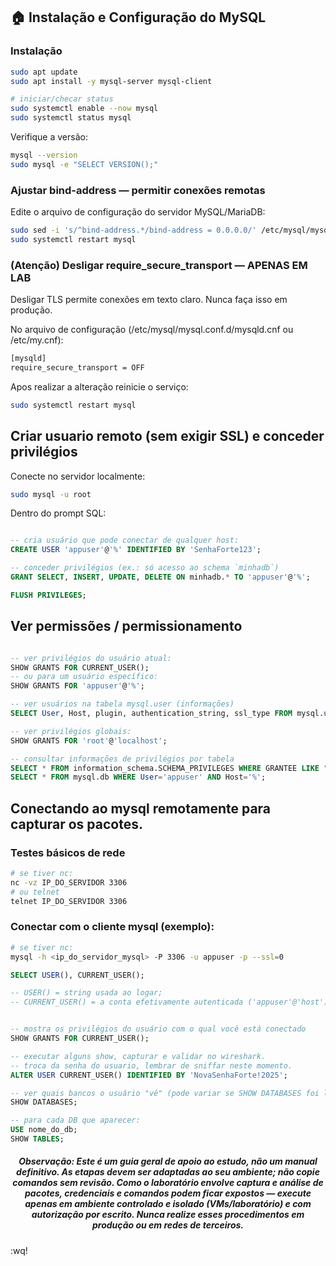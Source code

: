 ## 🏠 Instalação e Configuração do MySQL

### Instalação
```bash
sudo apt update
sudo apt install -y mysql-server mysql-client

# iniciar/checar status
sudo systemctl enable --now mysql
sudo systemctl status mysql
```

Verifique a versão:
```bash
mysql --version
sudo mysql -e "SELECT VERSION();" 
```

### Ajustar bind-address — permitir conexões remotas
Edite o arquivo de configuração do servidor MySQL/MariaDB:

```bash
sudo sed -i 's/^bind-address.*/bind-address = 0.0.0.0/' /etc/mysql/mysql.conf.d/mysqld.cnf
sudo systemctl restart mysql
```

### (Atenção) Desligar require_secure_transport — APENAS EM LAB

Desligar TLS permite conexões em texto claro. Nunca faça isso em produção. 

No arquivo de configuração (/etc/mysql/mysql.conf.d/mysqld.cnf ou /etc/my.cnf):
```bash
[mysqld]
require_secure_transport = OFF
```

Apos realizar a alteração reinicie o serviço:
```bash
sudo systemctl restart mysql 
```

##  Criar usuario remoto (sem exigir SSL) e conceder privilégios

Conecte no servidor localmente:
```bash
sudo mysql -u root
```

Dentro do prompt SQL:
```sql

-- cria usuário que pode conectar de qualquer host:
CREATE USER 'appuser'@'%' IDENTIFIED BY 'SenhaForte123';

-- conceder privilégios (ex.: só acesso ao schema `minhadb`)
GRANT SELECT, INSERT, UPDATE, DELETE ON minhadb.* TO 'appuser'@'%';

FLUSH PRIVILEGES;

```

## Ver permissões / permissionamento

```sql

-- ver privilégios do usuário atual:
SHOW GRANTS FOR CURRENT_USER();
-- ou para um usuário específico:
SHOW GRANTS FOR 'appuser'@'%';

-- ver usuários na tabela mysql.user (informações)
SELECT User, Host, plugin, authentication_string, ssl_type FROM mysql.user;

-- ver privilégios globais:
SHOW GRANTS FOR 'root'@'localhost';

-- consultar informações de privilégios por tabela
SELECT * FROM information_schema.SCHEMA_PRIVILEGES WHERE GRANTEE LIKE "%appuser%";
SELECT * FROM mysql.db WHERE User='appuser' AND Host='%';
```
## Conectando ao mysql remotamente para capturar os pacotes.

### Testes básicos de rede

```bash
# se tiver nc:
nc -vz IP_DO_SERVIDOR 3306
# ou telnet
telnet IP_DO_SERVIDOR 3306
```

### Conectar com o cliente mysql (exemplo):

```bash
# se tiver nc:
mysql -h <ip_do_servidor_mysql> -P 3306 -u appuser -p --ssl=0
```


```sql
SELECT USER(), CURRENT_USER();

-- USER() = string usada ao logar;
-- CURRENT_USER() = a conta efetivamente autenticada ('appuser'@'host') — útil para saber qual entrada alterar.


-- mostra os privilégios do usuário com o qual você está conectado
SHOW GRANTS FOR CURRENT_USER();

-- executar alguns show, capturar e validar no wireshark.
-- troca da senha do usuario, lembrar de sniffar neste momento.
ALTER USER CURRENT_USER() IDENTIFIED BY 'NovaSenhaForte!2025';

-- ver quais bancos o usuário "vê" (pode variar se SHOW DATABASES foi limitado por privilégios):
SHOW DATABASES;

-- para cada DB que aparecer:
USE nome_do_db;
SHOW TABLES;

```


<h5><center>
Observação: Este é um guia geral de apoio ao estudo, não um manual definitivo. As etapas devem ser adaptadas ao seu ambiente; não copie comandos sem revisão. Como o laboratório envolve captura e análise de pacotes, credenciais e comandos podem ficar expostos — execute apenas em ambiente controlado e isolado (VMs/laboratório) e com autorização por escrito. Nunca realize esses procedimentos em produção ou em redes de terceiros.
</h5></center>

:wq!

